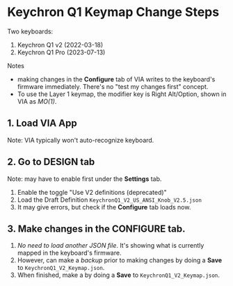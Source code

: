 # Keychron Q1 Keymap Change Steps

Two keyboards:
1. Keychron Q1 v2 (2022-03-18)
2. Keychron Q1 Pro (2023-07-13)

Notes
- making changes in the **Configure** tab of VIA writes to the keyboard's firmware immediately. There's no "test my changes first" concept.
- To use the Layer 1 keymap, the modifier key is Right Alt/Option, shown in VIA as *MO(1)*.

## 1. Load VIA App

Note: VIA typically won't auto-recognize keyboard.

## 2. Go to **DESIGN** tab

 Note: may have to enable first under the **Settings** tab.
 
1. Enable the toggle "Use V2 definitions (deprecated)"
2. Load the Draft Definition `KeychronQ1_V2_US_ANSI_Knob_V2.5.json`
3. It may give errors, but check if the **Configure** tab loads now.


## 3. Make changes in the **CONFIGURE** tab.

1. *No need to load another JSON file*. It's showing what is currently mapped in the keyboard's firmware.
2. However, can make a *backup* prior to making changes by doing a **Save** to `KeychronQ1_V2_Keymap.json`.
3. When finished, make a by doing a **Save** to `KeychronQ1_V2_Keymap.json`.


